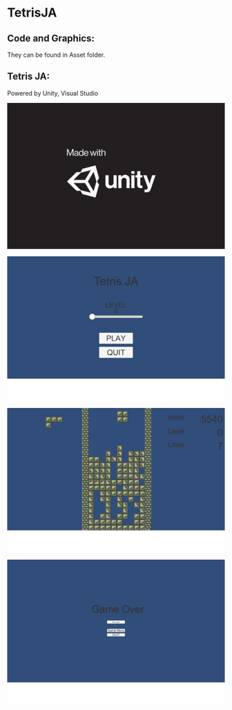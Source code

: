 # TetrisJA

## Code and Graphics:
They can be found in Asset folder. 

## Tetris JA:
Powered by Unity, Visual Studio


![](img/unity.png)

![](img/main.png)

![](img/ingame.png)

![](img/game.png)
